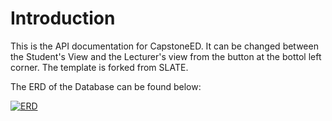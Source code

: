 # Introduction

This is the API documentation for CapstoneED. It can be changed between the Student's View and the Lecturer's
view from the button at the bottol left corner. The template is forked from SLATE.

The ERD of the Database can be found below:

<a href="images/erd.png" target='_blank'><img src="images/erd.png" alt="ERD"></a>
